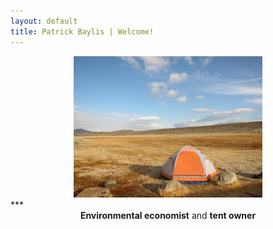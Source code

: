 ```yaml
---
layout: default
title: Patrick Baylis | Welcome!
---
```


<center>
<img src="images/bishoptent.jpg" alt="Bishop" width="60%" height="60%" class="shadow" />
</center>
***

<div align="center">
<b>Environmental economist</b> and <b>tent owner</b>
</div>

